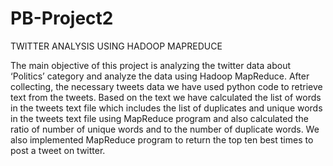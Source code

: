 # PB-Project2

TWITTER ANALYSIS USING HADOOP MAPREDUCE

The main objective of this project is analyzing the twitter data about ‘Politics’ category and analyze the data using Hadoop MapReduce. After collecting, the necessary tweets data we have used python code to retrieve text from the tweets. Based on the text we have calculated the list of words in the tweets text file which includes the list of duplicates and unique words in the tweets text file using MapReduce program and also calculated the ratio of number of unique words and to the number of duplicate words. We also implemented MapReduce program to return the top ten best times to post a tweet on twitter.
